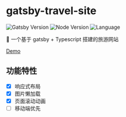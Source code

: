 <!--
 * @Description  :
 * @Author       : ch1lam
 * @Date         : 2022-02-25 15:56:51
 * @LastEditTime : 2022-04-14 16:20:14
 * @LastEditors  : chilam
 * @FilePath     : \gatsby-travel-site\README.md
-->

# gatsby-travel-site

![Gatsby Version](https://img.shields.io/badge/Gatsby-4.10.3-blueviolet)
![Node Version](https://img.shields.io/badge/Node-16.13.1-brightgreen)
![Language](https://img.shields.io/badge/language-typescript-blue)

🚣 一个基于 gatsby + Typescript 搭建的旅游网站

[Demo](https://gatsby-travel-site-git-main-ch1lam.vercel.app/)

## 功能特性

- [x] 响应式布局
- [x] 图片懒加载
- [x] 页面滚动动画
- [ ] 移动端优先
